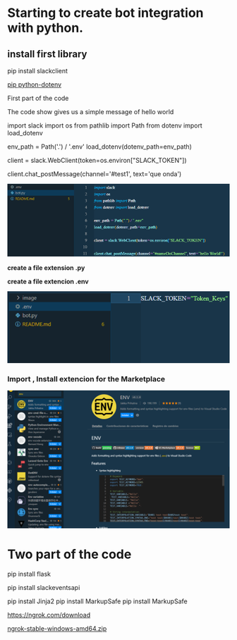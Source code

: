 # Starting to create bot integration with python.

## install first  library

pip install slackclient

[pip python-dotenv](https://pypi.org/project/python-dotenv/)

First part of the code

The code show gives us a simple message of hello world

import slack
import os
from pathlib import Path
from dotenv import load_dotenv

env_path = Path('.') / '.env'
load_dotenv(dotenv_path=env_path)

client = slack.WebClient(token=os.environ["SLACK_TOKEN"])

client.chat_postMessage(channel='#test1', text='que onda')


![](image/README/1649133010761.png)

**create a file extension .py**

**create a file extencion .env**

![](image/README/1649133119449.png)

### Import , Install extencion for the Marketplace

![](image/README/1649133241518.png)


# Two part of the code

pip install flask

pip install slackeventsapi

pip install Jinja2
pip install MarkupSafe
pip install MarkupSafe

https://ngrok.com/download


[ngrok-stable-windows-amd64.zip](https://github.com/Estebanjgg/EstebanBotOne/files/8423536/ngrok-stable-windows-amd64.zip)
